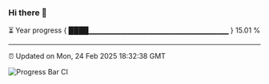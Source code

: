 ### Hi there 👋

⏳ Year progress { ████▁▁▁▁▁▁▁▁▁▁▁▁▁▁▁▁▁▁▁▁▁▁▁▁▁▁ } 15.01 %

---

⏰ Updated on Mon, 24 Feb 2025 18:32:38 GMT

![Progress Bar CI](https://github.com/DhruviPatel157/GitHub-Actions-Demo/workflows/Progress%20Bar%20CI/badge.svg)
